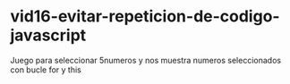 # vid16-evitar-repeticion-de-codigo-javascript

Juego para seleccionar 5numeros y nos
muestra numeros seleccionados con 
bucle for y this

